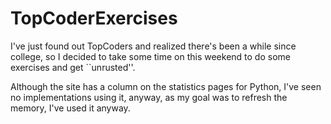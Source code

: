 # TopCoderExercises

I've just found out TopCoders and realized there's been a while since college,
so I decided to take some time on this weekend to do some exercises and get
``unrusted''.

Although the site has a column on the statistics pages for Python, I've seen no 
implementations using it, anyway, as my goal was to refresh the memory, I've
used it anyway.
